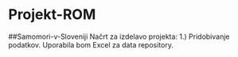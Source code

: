 # Projekt-ROM
##Samomori-v-Sloveniji
Načrt za izdelavo projekta:
  1.) Pridobivanje podatkov. Uporabila bom Excel za data repository.
